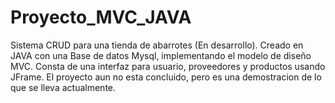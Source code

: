 # Proyecto_MVC_JAVA
Sistema CRUD para una tienda de abarrotes (En desarrollo). Creado en JAVA con una Base de datos Mysql, implementando el modelo de diseño MVC. Consta de una interfaz para usuario, proveedores y productos usando JFrame. El proyecto aun no esta concluido, pero es una demostracion de lo que se lleva actualmente.
